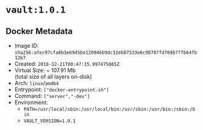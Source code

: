 # `vault:1.0.1`

## Docker Metadata

- Image ID: `sha256:afec97cfa8b3e6945be120946b9dc32eb07533e6c98707fd769b77fb64fb12b7`
- Created: `2018-12-21T00:47:15.997475065Z`
- Virtual Size: ~ 107.91 Mb  
  (total size of all layers on-disk)
- Arch: `linux`/`amd64`
- Entrypoint: `["docker-entrypoint.sh"]`
- Command: `["server","-dev"]`
- Environment:
  - `PATH=/usr/local/sbin:/usr/local/bin:/usr/sbin:/usr/bin:/sbin:/bin`
  - `VAULT_VERSION=1.0.1`
